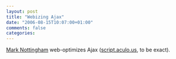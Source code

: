 ```yaml
---
layout: post
title: "Webizing Ajax"
date: "2006-08-15T10:07:00+01:00"
comments: false
categories: 
---
```


<p><a href="http://www.mnot.net/blog/2006/08/14/webizing_ajax">Mark Nottingham</a> web-optimizes Ajax (<a href="http://script.aculo.us/" title="script.aculo.us">script.aculo.us</a>, to be exact).</p>


